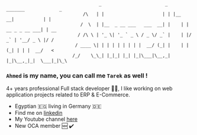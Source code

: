                                        _                        _   _______             _    
                                 /\   | |                      | | |__   __|           | |   
                                /  \  | |__  _ __ ___   ___  __| |    | | __ _ _ __ ___| | __
                               / /\ \ | '_ \| '_ ` _ \ / _ \/ _` |    | |/ _` | '__/ _ \ |/ /
                              / ____ \| | | | | | | | |  __/ (_| |    | | (_| | | |  __/   < 
                             /_/    \_\_| |_|_| |_| |_|\___|\__,_|    |_|\__,_|_|  \___|_|\_\

                                                                                                                                        
                                                                                             
### `Ahmed` is my name, you can call me `Tarek` as well !

4+ years professional Full stack developer :man_technologist:, I like working on web application projects related to ERP & E-Commerce.

- Egyptian :egypt: living in Germany :de:
- Find me on [linkedin](https://www.linkedin.com/in/ahmed-tarek-840b6196/)
- My Youtube channel [here](https://www.youtube.com/channel/UCp3v_6wpsjv_MpGiE7aO6rQ)
- New OCA member :new: :heavy_check_mark:
